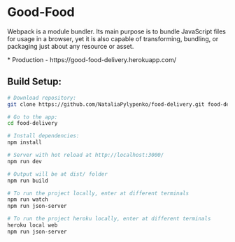 <h1>Good-Food</h1>
<p>
  Webpack is a module bundler. Its main purpose is to bundle JavaScript files for usage in a browser, yet it is also capable of transforming, bundling, or packaging just about any resource or asset.
</p>
* Production - https://good-food-delivery.herokuapp.com/

## Build Setup:

``` bash
# Download repository:
git clone https://github.com/NataliaPylypenko/food-delivery.git food-delivery

# Go to the app:
cd food-delivery

# Install dependencies:
npm install

# Server with hot reload at http://localhost:3000/
npm run dev

# Output will be at dist/ folder
npm run build

# To run the project locally, enter at different terminals
npm run watch
npm run json-server

# To run the project heroku locally, enter at different terminals
heroku local web
npm run json-server
```
